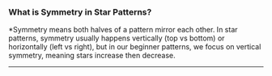 ### What is Symmetry in Star Patterns?

*Symmetry means both halves of a pattern mirror each other.
In star patterns, symmetry usually happens vertically (top vs bottom) or horizontally (left vs right), but in our beginner patterns, we focus on vertical symmetry, meaning stars increase then decrease.

---
